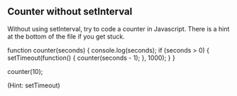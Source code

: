 ## Counter without setInterval

Without using setInterval, try to code a counter in Javascript. There is a hint at the bottom of the file if you get stuck.

function counter(seconds) {
console.log(seconds);
if (seconds > 0) {
setTimeout(function() {
counter(seconds - 1);
}, 1000);
}
}

counter(10);

(Hint: setTimeout)
